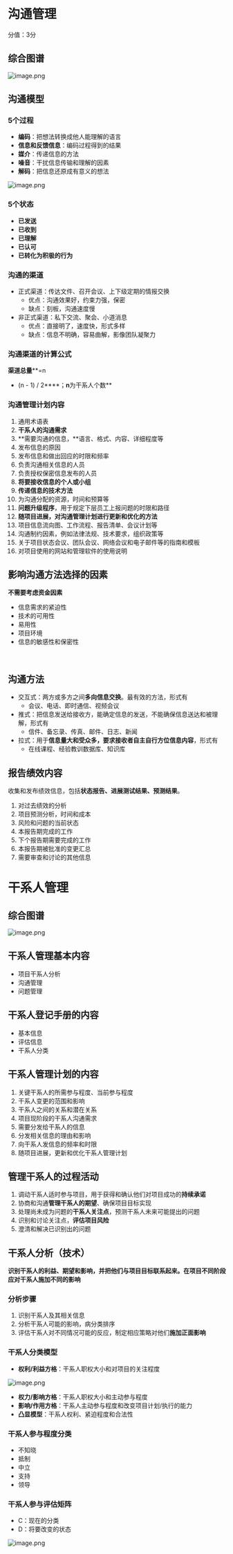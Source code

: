 
# 沟通管理
分值：3分

## 综合图谱
![image.png](.assets/1585286313304-8a5b6591-69bb-40a2-acfd-b3ddc7733d00.png)

## 沟通模型

### 5个过程

- **编码**：把想法转换成他人能理解的语言
- **信息和反馈信息**：编码过程得到的结果
- **媒介**：传递信息的方法
- **噪音**：干扰信息传输和理解的因素
- **解码**：把信息还原成有意义的想法

![image.png](.assets/1585286330390-4bd68793-61e4-4a9c-b433-f3bc000c6c31.png)

### 5个状态

- **已发送**
- **已收到**
- **已理解**
- **已认可**
- **已转化为积极的行为**

### 沟通的渠道

- 正式渠道：传达文件、召开会议、上下级定期的情报交换
   - 优点：沟通效果好，约束力强，保密
   - 缺点：刻板，沟通速度慢
- 非正式渠道：私下交流、聚会、小道消息
   - 优点：直接明了，速度快，形式多样
   - 缺点：信息不明确，容易曲解，影像团队凝聚力

### 沟通渠道的计算公式
**渠道总量****=n
 * (n - 1) / 2****；****n****为干系人个数**


### 沟通管理计划内容

1. 通用术语表
1. **干系人的沟通需求**
1. **需要沟通的信息，**语言、格式、内容、详细程度等
1. 发布信息的原因
1. 发布信息和做出回应的时限和频率
1. 负责沟通相关信息的人员
1. 负责授权保密信息发布的人员
1. **将要接收信息的个人或小组**
1. **传递信息的技术方法**
1. 为沟通分配的资源，时间和预算等
1. **问题升级程序**，用于规定下层员工上报问题的时限和路径
1. **随项目进展，对沟通管理计划进行更新和优化的方法**
1. 项目信息流向图、工作流程、报告清单、会议计划等
1. 沟通制约因素，例如法律法规、技术要求，组织政策等
1. 关于项目状态会议、团队会议、网络会议和电子邮件等的指南和模板
1. 对项目使用的网站和管理软件的使用说明




## 影响沟通方法选择的因素
**不需要考虑资金因素**

- 信息需求的紧迫性
- 技术的可用性
- 易用性
- 项目环境
- 信息的敏感性和保密性

 

## 沟通方法

- 交互式：两方或多方之间**多向信息交换**。最有效的方法，形式有
   - 会议、电话、即时通信、视频会议
- 推式：把信息发送给接收方，能确定信息的发送，不能确保信息送达和被理解，形式有
   - 信件、备忘录、传真、邮件、日志、新闻
- 拉式：用于**信息量大和受众多，要求接收者自主自行方位信息内容**，形式有
   - 在线课程、经验教训数据库、知识库




## 报告绩效内容
收集和发布绩效信息，包括**状态报告、进展测试结果、预测结果**。

1. 对过去绩效的分析
1. 项目预测分析，时间和成本
1. 风险和问题的当前状态
1. 本报告期完成的工作
1. 下个报告期需要完成的工作
1. 本报告期被批准的变更汇总
1. 需要审查和讨论的其他信息




# 干系人管理

## 综合图谱
![image.png](.assets/1585286414747-72587d0b-3f44-4fc0-8477-d7f6e2d028ae.png)

## 干系人管理基本内容

- 项目干系人分析
- 沟通管理
- 问题管理



## 干系人登记手册的内容

- 基本信息
- 评估信息
- 干系人分类



## 干系人管理计划的内容

1. 关键干系人的所需参与程度、当前参与程度
1. 干系人变更的范围和影响
1. 干系人之间的关系和潜在关系
1. 项目现阶段的干系人沟通需求
1. 需要分发给干系人的信息
1. 分发相关信息的理由和影响
1. 向干系人发信息的频率和时限
1. 随项目进展，更新和优化干系人管理计划



## 管理干系人的过程活动

1. 调动干系人适时参与项目，用于获得和确认他们对项目成功的**持续承诺**
1. 协商和沟通**管理干系人的期望**、确保项目目标实现
1. 处理尚未成为问题的**干系人关注点**，预测干系人未来可能提出的问题
1. 识别和讨论关注点，**评估项目风险**
1. 澄清和解决已识别出的问题




## 干系人分析（技术）
**识别干系人的利益、期望和影响，并把他们与项目目标联系起来。在项目不同阶段应对干系人施加不同的影响**

### 分析步骤

1. 识别干系人及其相关信息
1. 分析干系人可能的影响，病分类排序
1. 评估干系人对不同情况可能的反应，制定相应策略对他们**施加正面影响**

### 干系人分类模型

- **权利/利益方格**：干系人职权大小和对项目的关注程度

![image.png](.assets/1585286469913-4bde70c2-6c48-4728-a29c-c26e89b55f37.png)

- **权力/影响方格**：干系人职权大小和主动参与程度
- **影响/作用方格**：干系人主动参与程度和改变项目计划/执行的能力
- **凸显模型**：干系人权利、紧迫程度和合法性

### 干系人参与程度分类

- 不知晓
- 抵制
- 中立
- 支持
- 领导

### 干系人参与评估矩阵

- C：现在的分类
- D：将要改变的状态

![image.png](.assets/1585286492398-8f4ac2c1-ddf9-4109-be03-6036904a267b.png)

